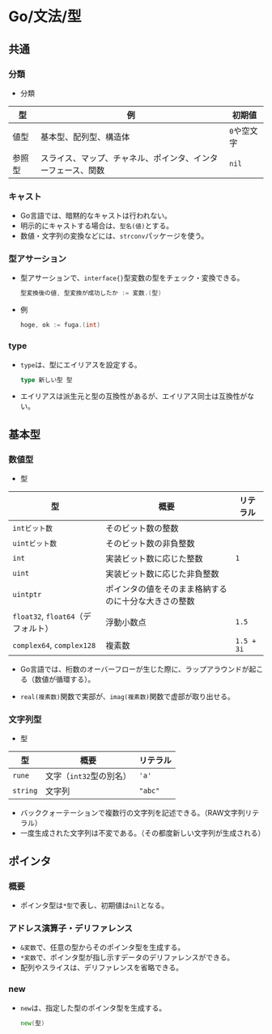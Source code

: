 # Go/文法/型

## 共通

### 分類

- 分類

| 型     | 例                                                           | 初期値      |
| ------ | ------------------------------------------------------------ | ----------- |
| 値型   | 基本型、配列型、構造体                                       | `0`や空文字 |
| 参照型 | スライス、マップ、チャネル、ポインタ、インターフェース、関数 | `nil`       |

### キャスト

- Go言語では、暗黙的なキャストは行われない。
- 明示的にキャストする場合は、`型名(値)`とする。
- 数値・文字列の変換などには、`strconv`パッケージを使う。

### 型アサーション

- 型アサーションで、`interface{}`型変数の型をチェック・変換できる。

  ```go
  型変換後の値, 型変換が成功したか := 変数.(型)
  ```

- 例

  ```go
  hoge, ok := fuga.(int)
  ```

### type

- `type`は、型にエイリアスを設定する。

  ```go
  type 新しい型 型
  ```

- エイリアスは派生元と型の互換性があるが、エイリアス同士は互換性がない。

## 基本型

### 数値型

- 型

| 型                                 | 概要                                                 | リテラル   |
| ---------------------------------- | ---------------------------------------------------- | ---------- |
| `intビット数`                      | そのビット数の整数                                   |            |
| `uintビット数`                     | そのビット数の非負整数                               |            |
| `int`                              | 実装ビット数に応じた整数                             | `1`        |
| `uint`                             | 実装ビット数に応じた非負整数                         |            |
| `uintptr`                          | ポインタの値をそのまま格納するのに十分な大きさの整数 |            |
| `float32`, `float64`（デフォルト） | 浮動小数点                                           | `1.5`      |
| `complex64`, `complex128`          | 複素数                                               | `1.5 + 3i` |

- Go言語では、桁数のオーバーフローが生じた際に、ラップアラウンドが起こる（数値が循環する）。

- `real(複素数)`関数で実部が、`imag(複素数)`関数で虚部が取り出せる。

### 文字列型

- 型

| 型       | 概要                    | リテラル |
| -------- | ----------------------- | -------- |
| `rune`   | 文字（`int32`型の別名） | `'a'`    |
| `string` | 文字列                  | `"abc"`  |

- バッククォーテーションで複数行の文字列を記述できる。（RAW文字列リテラル）
- 一度生成された文字列は不変である。（その都度新しい文字列が生成される）

## ポインタ

### 概要

- ポインタ型は`*型`で表し、初期値は`nil`となる。

### アドレス演算子・デリファレンス

- `&変数`で、任意の型からそのポインタ型を生成する。
- `*変数`で、ポインタ型が指し示すデータのデリファレンスができる。
- 配列やスライスは、デリファレンスを省略できる。

### new

- `new`は、指定した型のポインタ型を生成する。

  ```go
  new(型)
  ```
